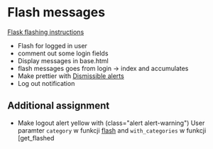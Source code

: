 # Flash messages

[Flask flashing instructions](https://flask.palletsprojects.com/en/1.1.x/patterns/flashing/)

* Flash for logged in user
* comment out some login fields
* Display messages in base.html
* flash messages goes from login -> index and accumulates
* Make prettier with [Dismissible alerts](https://getbootstrap.com/docs/3.4/components/#alerts-dismissible)
* Log out notification


## Additional assignment
* Make logout alert yellow with (class="alert alert-warning")
User paramter `category` w funkcji [flash](https://flask.palletsprojects.com/en/1.1.x/api/#flask.flash)
and `with_categories` w funkcji [get_flashed